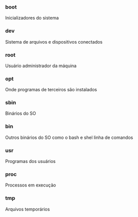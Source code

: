 ### boot
Inicializadores do sistema

### dev
Sistema de arquivos e dispositivos conectados

### root
Usuário administrador da máquina

### opt
Onde programas de terceiros são instalados

### sbin
Binários do SO

### bin
Outros binários do SO como o bash e shel linha de comandos

### usr
Programas dos usuários

### proc
Processos em execução

### tmp
Arquivos temporários



